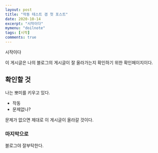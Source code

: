 ```yaml
---
layout: post
title: "작동 테스트 겸 첫 포스트"
date: 2020-10-14
excerpt: "시작이다"
mymenu: "doilnote"
tags: [시작]
comments: true
---
```


시작이다

이 게시글은 나의 블로그의 게시글이 잘 올라가는지 확인하기 위한 확인페이지이다.

## 확인할 것

나는 뽀미를 키우고 있다.

* 작동
* 문제없나?


문제가 없으면 제대로 이 게시글이 올라갈 것이다.



### 마지막으로

블로그야 잘부탁한다.
<!--stackedit_data:
eyJoaXN0b3J5IjpbMTc5NzI4NDI1Ml19
-->